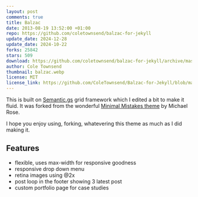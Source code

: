 ```yaml
---
layout: post
comments: true
title: Balzac
date: 2013-08-19 13:52:00 +01:00
repo: https://github.com/coletownsend/balzac-for-jekyll
update_date: 2024-12-28
update_date: 2024-10-22
forks: 25842
stars: 509
download: https://github.com/coletownsend/balzac-for-jekyll/archive/master.zip
author: Cole Townsend
thumbnail: balzac.webp
license: MIT
license_link: https://github.com/ColeTownsend/Balzac-for-Jekyll/blob/master/LICENSE
---
```


This is built on [Semantic.gs](https://semantic.gs/) grid framework which I edited a bit to make it fluid. It was forked from the wonderful [Minimal Mistakes theme](https://github.com/mmistakes/minimal-mistakes) by Michael Rose.

I hope you enjoy using, forking, whatevering this theme as much as I did making it.

## Features

* flexible, uses max-width for responsive goodness
* responsive drop down menu
* retina images using @2x
* post loop in the footer showing 3 latest post
* custom portfolio page for case studies

